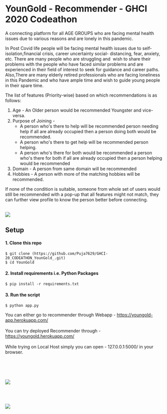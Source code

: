 # YounGold - Recommender - GHCI 2020 Codeathon
A connecting platform for all AGE GROUPS who are facing mental health issues due to various reasons and are lonely in this pandemic.

In Post Covid life people will be facing mental health issues due to self-isolation,financial crisis, career uncertainty social- distancing, fear, anxiety, etc. There are many people who are struggling and  wish to share their problems with the people who have faced similar problems and are experienced in their field of interest to seek for guidance and career paths. Also,There are many elderly retired professionals who are facing loneliness in this Pandemic and who have ample time and wish to guide young people in their spare time.

The list of features (Priority-wise) based on which recommendations is as follows:
<ol>
  <li> Age - An Older person would be recommended Youngster and vice-versa.</li>
  <li> Purpose of Joining -  <ul><li>A person who's there to help will be recommended person needing help if all are already occupied then a person doing both would be recommended.</li>
                                 <li>A person who's there to get help will be recommended person helping.</li>
                                 <li>A person who's there for both would be recommended a person who's there for both if all are already occupied then a person helping would be recommended</li></ul>
  <li> Domain - A person from same domain will be recommended </li>
  <li> Hobbies - A person with more of the matching hobbies will be recommended. </li>
  </ol>
If none of the condition is suitable, someone from whole set of users would still be recommended with a pop-up that all features might not match, they can further view profile to know the person better before connecting.
<br></br>

<p>
    <img src="https://github.com/Puja7629/GHCI-20_CODEATHON_YounGold_/blob/Nikita/Flow-chart.jpg"  />
</p>

## Setup
#### 1. Clone this repo
```
$ git clone (https://github.com/Puja7629/GHCI-20_CODEATHON_YounGold_.git)
$ cd YounGold
```

#### 2. Install requirements i.e. Python Packages
```
$ pip install -r requirements.txt
```
#### 3. Run the script
```
$ python app.py
```
You can either go to recommender through Webapp  - https://youngold-app.herokuapp.com/ <br></br>
You can try deployed Recommender through - https://youngold.herokuapp.com/ <br></br>
While trying on Local Host simply you can open - 127.0.0.1:5000/ in your browser. <br></br>

<br></br>

<p>
  <img src = "https://github.com/Puja7629/GHCI-20_CODEATHON_YounGold_/blob/Nikita/Screenshot (103).png"  />
</p>

<br></br>

<p>
  <img src = "https://github.com/Puja7629/GHCI-20_CODEATHON_YounGold_/blob/Nikita/Screenshot (105).png"   />
</p>





